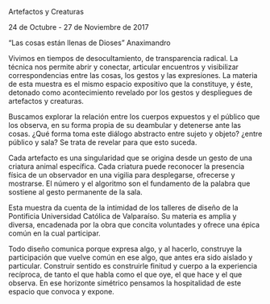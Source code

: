 Artefactos y Creaturas


24 de Octubre - 27 de Noviembre de 2017



“Las cosas están llenas de Dioses”
Anaximandro

Vivimos en tiempos de desocultamiento, de transparencia radical. La técnica nos permite abrir y conectar, articular encuentros y visibilizar correspondencias entre las cosas, los gestos y las expresiones. La materia de esta muestra es el mismo espacio expositivo que la constituye, y éste, detonado como acontecimiento revelado por los gestos y despliegues de artefactos y creaturas. 

Buscamos explorar la relación entre los cuerpos expuestos y el público que los observa, en su forma propia de su deambular y detenerse ante las cosas. ¿Qué forma toma este diálogo abstracto entre sujeto y objeto? ¿entre público y sala? Se trata de revelar para que esto suceda.

Cada artefacto es una singularidad que se origina desde un gesto de una criatura animal específica. Cada criatura puede reconocer la presencia física de un observador en una vigilia para desplegarse, ofrecerse y mostrarse. El número y el algoritmo son el fundamento de la palabra que sostiene al gesto permanente de la sala.

Esta muestra da cuenta de la intimidad de los talleres de diseño de la Pontificia Universidad Católica de Valparaíso. Su materia es amplia y diversa, encadenada por la obra que concita voluntades y ofrece una épica común en la cual participar.  

Todo diseño comunica porque expresa algo, y al hacerlo, construye la participación que vuelve común en ese algo, que antes era sido aislado y particular. Construir sentido es construirle finitud y cuerpo a la experiencia recíproca, de tanto el que habla como el que oye, el que hace y el que observa. En ese horizonte simétrico pensamos la hospitalidad de este espacio que convoca y expone.
